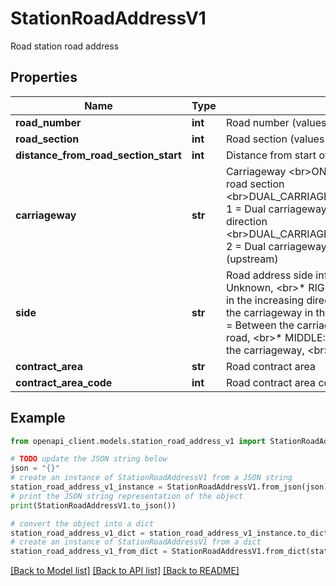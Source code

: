 # StationRoadAddressV1

Road station road address

## Properties

Name | Type | Description | Notes
------------ | ------------- | ------------- | -------------
**road_number** | **int** | Road number (values 1–99999) | [optional] 
**road_section** | **int** | Road section (values 1–999) | [optional] 
**distance_from_road_section_start** | **int** | Distance from start of the road portion [m] | [optional] 
**carriageway** | **str** | Carriageway &lt;br&gt;ONE_CARRIAGEWAY:                                0 &#x3D; One carriageway road section &lt;br&gt;DUAL_CARRIAGEWAY_RIGHT_IN_INCREASING_DIRECTION: 1 &#x3D; Dual carriageway&#39;s right carriageway on increasing direction &lt;br&gt;DUAL_CARRIAGEWAY_LEFT_IN_INCREASING_DIRECTION:  2 &#x3D; Dual carriageway&#39;s left carriageway on increasing direction (upstream) | [optional] 
**side** | **str** | Road address side information &lt;br&gt;* UNKNOWN: 0 &#x3D; Unknown, &lt;br&gt;* RIGHT    1 &#x3D; On the right side of the carriageway in the increasing direction, &lt;br&gt;* LEFT:    2 &#x3D; On the left side of the carriageway in the increasing direction, &lt;br&gt;* BETWEEN: 3 &#x3D; Between the carriageways, &lt;br&gt;* END:     7 &#x3D; At the end of the road, &lt;br&gt;* MIDDLE:  8 &#x3D; In the middle of the carriageway / on the carriageway, &lt;br&gt;* CROSS:   9 &#x3D; Across the road | [optional] 
**contract_area** | **str** | Road contract area | [optional] 
**contract_area_code** | **int** | Road contract area code | [optional] 

## Example

```python
from openapi_client.models.station_road_address_v1 import StationRoadAddressV1

# TODO update the JSON string below
json = "{}"
# create an instance of StationRoadAddressV1 from a JSON string
station_road_address_v1_instance = StationRoadAddressV1.from_json(json)
# print the JSON string representation of the object
print(StationRoadAddressV1.to_json())

# convert the object into a dict
station_road_address_v1_dict = station_road_address_v1_instance.to_dict()
# create an instance of StationRoadAddressV1 from a dict
station_road_address_v1_from_dict = StationRoadAddressV1.from_dict(station_road_address_v1_dict)
```
[[Back to Model list]](../README.md#documentation-for-models) [[Back to API list]](../README.md#documentation-for-api-endpoints) [[Back to README]](../README.md)


